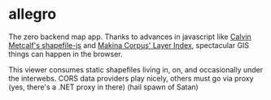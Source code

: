 allegro
=======

The zero backend map app.  Thanks to advances in javascript like [Calvin Metcalf's shapefile-js](https://github.com/calvinmetcalf/shapefile-js) and [Makina Corpus' Layer Index](http://makinacorpus.github.io/Leaflet.LayerIndex/), spectacular GIS things can happen in the browser.

This viewer consumes static shapefiles living in, on, and occasionally under the interwebs.  CORS data providers play nicely, others must go via proxy (yes, there's a .NET proxy in there) (hail spawn of Satan)
